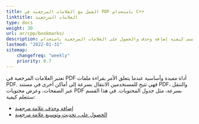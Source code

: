 ```yaml
---
title: العمل مع العلامات المرجعية في PDF باستخدام C++
linktitle: العلامات المرجعية
type: docs
weight: 30
url: ar/cpp/bookmarks/
description: يشرح هذا القسم كيفية إضافة وحذف والحصول على العلامات المرجعية باستخدام Aspose.PDF for C++.
lastmod: "2022-01-31"
sitemap:
    changefreq: "weekly"
    priority: 0.7
---
```


تعتبر العلامات المرجعية في PDF أداة مفيدة وأساسية عندما يتعلق الأمر بقراءة ملفات PDF. فهي تتيح للمستخدمين الانتقال بسرعة إلى أماكن أخرى في مستند PDF، والتنقل عبر الصفحات، وعرض محتويات PDF بسرعة، مثل جدول المحتويات.
في هذا القسم ستتعلم كيفية:

- [إضافة وحذف علامة مرجعية](/pdf/cpp/add-and-delete-bookmark/)
- [الحصول على، تحديث وتوسيع علامة مرجعية](/pdf/cpp/get-update-and-expand-bookmark/)